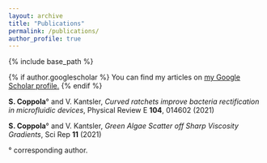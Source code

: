 ```yaml
---
layout: archive
title: "Publications"
permalink: /publications/
author_profile: true
---
```

{% include base_path %}

{% if author.googlescholar %}
  You can find my articles on <u><a href="{{author.googlescholar}}">my Google Scholar profile</a>.</u>
{% endif %}

**S. Coppola**° and V. Kantsler, *Curved ratchets improve bacteria rectification in microfluidic devices*, Physical Review E **104**, 014602 (2021)  

**S. Coppola**° and V. Kantsler, *Green Algae Scatter off Sharp Viscosity Gradients*, Sci Rep **11** (2021)

° corresponding author.